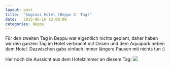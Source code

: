 ```yaml
---
layout: post
title:  "Suginoi Hotel (Beppu 2. Tag)"
date:   2015-06-16 12:00:00
categories: Beppu
---
```


Für den zweiten Tag in Beppu war eigentlich nichts geplant, daher haben wir den ganzen Tag im Hotel verbracht mit Onsen und dem Aquapark neben dem Hotel.
Dazwischen gabs einfach immer längere Pausen mit nichts tun :)

Her noch die Aussicht aus dem Hotelzimmer an diesem Tag:
![](/japan2015/content/images/2015/06/image-153.jpg)
